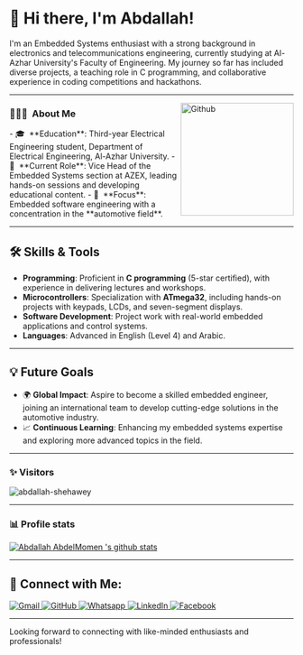 # 👋 Hi there, I'm Abdallah!

I'm an Embedded Systems enthusiast with a strong background in electronics and telecommunications engineering, currently studying at Al-Azhar University's Faculty of Engineering. My journey so far has included diverse projects, a teaching role in C programming, and collaborative experience in coding competitions and hackathons.

---
<img width="200" align="right" alt="Github" src="https://user-images.githubusercontent.com/48678280/88862734-4903af80-d201-11ea-968b-9c939d88a37c.gif" />

<h3> 👨🏻‍💻 &nbsp;About Me </h3>
- 🎓 &nbsp;**Education**: Third-year Electrical Engineering student, Department of Electrical Engineering, Al-Azhar University.
- 🔌 &nbsp;**Current Role**: Vice Head of the Embedded Systems section at AZEX, leading hands-on sessions and developing educational content.
- 🚗 &nbsp;**Focus**: Embedded software engineering with a concentration in the **automotive field**.

---

## 🛠️ Skills & Tools
- **Programming**: Proficient in **C programming** (5-star certified), with experience in delivering lectures and workshops.
- **Microcontrollers**: Specialization with **ATmega32**, including hands-on projects with keypads, LCDs, and seven-segment displays.
- **Software Development**: Project work with real-world embedded applications and control systems.
- **Languages**: Advanced in English (Level 4) and Arabic.

---

## 💡 Future Goals
- 🌍 **Global Impact**: Aspire to become a skilled embedded engineer, joining an international team to develop cutting-edge solutions in the automotive industry.
- 📈 **Continuous Learning**: Enhancing my embedded systems expertise and exploring more advanced topics in the field.

---

### ✨ Visitors 

<p align="left"> <img src="https://komarev.com/ghpvc/?username=abdallah-shehawey" alt="abdallah-shehawey" /> </p>

---

### 📊 Profile stats

[![Abdallah AbdelMomen 's github stats](https://github-readme-stats.vercel.app/api?username=abdallah-shehawey&show_icons=true&title_color=fff&icon_color=79ff97&text_color=9f9f9f&bg_color=151515)](https://github.com/abdallah-shehawey/github-readme-stats)

---

## 🔗 Connect with Me:

<p align="left">
  <a href="mailto:shehawey9@gmail.com">
    <img img src="https://img.shields.io/badge/gmail-%23EA4335.svg?style=plastic&logo=gmail&logoColor=white" alt="Gmail"/>
  </a>
  <a href="https://github.com/abdallah-shehawey">
    <img src="https://img.shields.io/badge/github-%23181717.svg?style=plastic&logo=github&logoColor=white" alt="GitHub"/>
  </a>
  <a href="https://wa.me/+201501899476">
   <img src="https://img.shields.io/badge/whatsapp-%2325D366.svg?style=plastic&logo=whatsapp&logoColor=white" alt="Whatsapp"/>
  </a>
  <a href="https://www.linkedin.com/in/abdallah-shehawey">
        <img src="https://img.shields.io/badge/linkedin-%230A66C2.svg?style=plastic&logo=linkedin&logoColor=white" alt="LinkedIn"/>
  </a>
  <a href="https://www.facebook.com/abdullahshehawey">
        <img src="https://img.shields.io/badge/facebook-%231877F2.svg?style=plastic&logo=facebook&logoColor=white" alt="Facebook"/>
  </a>
</p>

---

Looking forward to connecting with like-minded enthusiasts and professionals!
